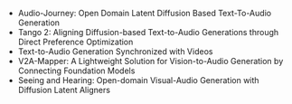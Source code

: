 - Audio-Journey: Open Domain Latent Diffusion Based Text-To-Audio Generation
- Tango 2: Aligning Diffusion-based Text-to-Audio Generations through Direct Preference Optimization
- Text-to-Audio Generation Synchronized with Videos
- V2A-Mapper: A Lightweight Solution for Vision-to-Audio Generation by Connecting Foundation Models
- Seeing and Hearing: Open-domain Visual-Audio Generation with Diffusion Latent Aligners
